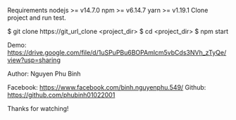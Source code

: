 Requirements
nodejs >= v14.7.0
npm >= v6.14.7
yarn >= v1.19.1
Clone project and run test.

$ git clone https://git_url_clone <project_dir>
$ cd <project_dir>
$ npm start

Demo: https://drive.google.com/file/d/1uSPuPBu6BOPAmlcm5vbCds3NVh_zTyQe/view?usp=sharing

Author: Nguyen Phu Binh

Facebook: https://www.facebook.com/binh.nguyenphu.549/
Github: https://github.com/phubinh01022001

Thanks for watching!
